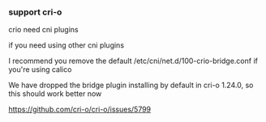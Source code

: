 ### support cri-o

crio need cni plugins 

if you need using other cni plugins

I recommend you remove the default /etc/cni/net.d/100-crio-bridge.conf if you're using calico

We have dropped the bridge plugin installing by default in cri-o 1.24.0, so this should work better now

https://github.com/cri-o/cri-o/issues/5799
